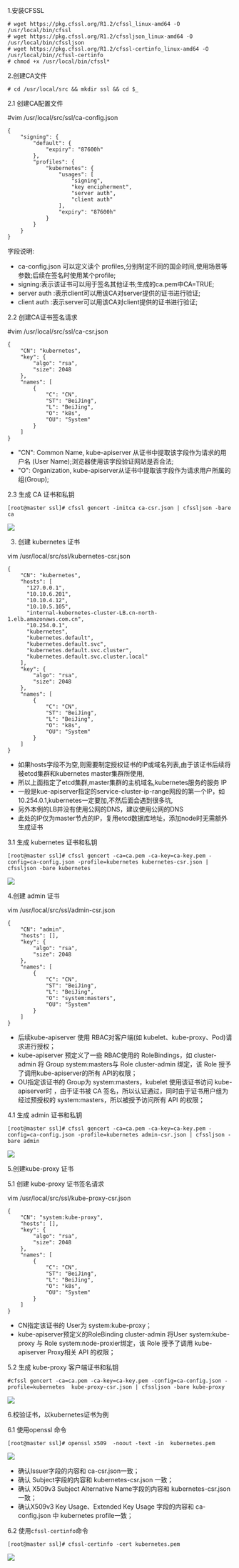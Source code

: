 1.安装CFSSL

```
# wget https://pkg.cfssl.org/R1.2/cfssl_linux-amd64 -O /usr/local/bin/cfssl
# wget https://pkg.cfssl.org/R1.2/cfssljson_linux-amd64 -O /usr/local/bin/cfssljson
# wget https://pkg.cfssl.org/R1.2/cfssl-certinfo_linux-amd64 -O /usr/local/bin//cfssl-certinfo 
# chmod +x /usr/local/bin/cfssl*
```

2.创建CA文件

```
# cd /usr/local/src && mkdir ssl && cd $_
```

2.1 创建CA配置文件

\#vim /usr/local/src/ssl/ca-config.json

```
{
    "signing": {
        "default": {
            "expiry": "87600h"
        },
        "profiles": {
            "kubernetes": {
                "usages": [
                    "signing",
                    "key encipherment",
                    "server auth",
                    "client auth"
                ],
                "expiry": "87600h"
            }
        }
    }
}
```

字段说明:

* ca-config.json 可以定义读个 profiles,分别制定不同的国企时间,使用场景等参数;后续在签名时使用某个profile;
* signing:表示该证书可以用于签名其他证书;生成的ca.pem中CA=TRUE;
* server auth :表示client可以用该CA对server提供的证书进行验证;
* client auth :表示server可以用该CA对client提供的证书进行验证;



2.2 创建CA证书签名请求

\#vim /usr/local/src/ssl/ca-csr.json

```
{
    "CN": "kubernetes",
    "key": {
        "algo": "rsa",
        "size": 2048
    },
    "names": [
        {
            "C": "CN",
            "ST": "BeiJing",
            "L": "BeiJing",
            "O": "k8s",
            "OU": "System"
        }
    ]
}
```

* "CN": Common Name, kube-apiserver 从证书中提取该字段作为请求的用户名 \(User Name\);浏览器使用该字段验证网站是否合法;
* "O": Organization, kube-apiserver从证书中提取该字段作为请求用户所属的组\(Group\);



2.3 生成 CA 证书和私钥

```
[root@master ssl]# cfssl gencert -initca ca-csr.json | cfssljson -bare ca
```

![](/assets/cfssl_creat0001.png)

3. 创建 kubernetes 证书

vim /usr/local/src/ssl/kubernetes-csr.json

```
{
    "CN": "kubernetes",
    "hosts": [
      "127.0.0.1",
      "10.10.6.201",
      "10.10.4.12",
      "10.10.5.105",
      "internal-kubernetes-cluster-LB.cn-north-1.elb.amazonaws.com.cn",
      "10.254.0.1",
      "kubernetes",
      "kubernetes.default",
      "kubernetes.default.svc",
      "kubernetes.default.svc.cluster",
      "kubernetes.default.svc.cluster.local"
    ],
    "key": {
        "algo": "rsa",
        "size": 2048
    },
    "names": [
        {
            "C": "CN",
            "ST": "BeiJing",
            "L": "BeiJing",
            "O": "k8s",
            "OU": "System"
        }
    ]
}
```

* 如果hosts字段不为空,则需要制定授权证书的IP或域名列表,由于该证书后续将被etcd集群和kubernetes master集群所使用,
* 所以上面指定了etcd集群,master集群的主机域名,kubernetes服务的服务 IP 
* 一般是kue-apiserver指定的service-cluster-ip-range网段的第一个IP，如 10.254.0.1,kubernetes一定要加,不然后面会遇到很多坑,
*  另外本例的LB并没有使用公网的DNS，建议使用公网的DNS
* 此处的IP仅为master节点的IP，复用etcd数据库地址，添加node时无需额外生成证书

3.1 生成 kubernetes 证书和私钥

```
[root@master ssl]# cfssl gencert -ca=ca.pem -ca-key=ca-key.pem -config=ca-config.json -profile=kubernetes kubernetes-csr.json | cfssljson -bare kubernetes
```

![](/assets/kubernet0003.png)

4.创建 admin 证书

vim /usr/local/src/ssl/admin-csr.json

```
{
    "CN": "admin",
    "hosts": [],
    "key": {
        "algo": "rsa",
        "size": 2048
    },
    "names": [
        {
            "C": "CN",
            "ST": "BeiJing",
            "L": "BeiJing",
            "O": "system:masters",
            "OU": "System"
        }
    ]
}
```

* 后续kube-apiserver 使用 RBAC对客户端\(如 kubelet、kube-proxy、Pod\)请求进行授权；
* kube-apiserver 预定义了一些 RBAC使用的 RoleBindings，如 cluster-admin 将 Group system:masters与 Role cluster-admin 绑定，该 Role 授予了调用kube-apiserver的所有 API的权限；
* OU指定该证书的 Group为 system:masters，kubelet 使用该证书访问 kube-apiserver时 ，由于证书被 CA 签名，所以认证通过，同时由于证书用户组为经过预授权的 system:masters，所以被授予访问所有 API 的权限；

4.1 生成 admin 证书和私钥

```
[root@master ssl]# cfssl gencert -ca=ca.pem -ca-key=ca-key.pem -config=ca-config.json -profile=kubernetes admin-csr.json | cfssljson -bare admin
```

![](/assets/admin003.png)

5.创建kube-proxy 证书

5.1 创建 kube-proxy 证书签名请求

vim /usr/local/src/ssl/kube-proxy-csr.json

```
{
    "CN": "system:kube-proxy",
    "hosts": [],
    "key": {
        "algo": "rsa",
        "size": 2048
    },
    "names": [
        {
            "C": "CN",
            "ST": "BeiJing",
            "L": "BeiJing",
            "O": "k8s",
            "OU": "System"
        }
    ]
}
```

* CN指定该证书的 User为 system:kube-proxy；
* kube-apiserver预定义的RoleBinding cluster-admin 将User system:kube-proxy 与 Role system:node-proxier绑定，该 Role 授予了调用 kube-apiserver Proxy相关 API 的权限；

5.2 生成 kube-proxy 客户端证书和私钥

```
#cfssl gencert -ca=ca.pem -ca-key=ca-key.pem -config=ca-config.json -profile=kubernetes  kube-proxy-csr.json | cfssljson -bare kube-proxy
```

![](/assets/kube-proxycre0002.png)

6.校验证书，以kubernetes证书为例

6.1 使用openssl 命令

```
[root@master ssl]# openssl x509  -noout -text -in  kubernetes.pem
```

![](/assets/key0004.png)

* 确认Issuer字段的内容和 ca-csr.json一致；
* 确认 Subject字段的内容和 kubernetes-csr.json 一致；
* 确认 X509v3 Subject Alternative Name字段的内容和 kubernetes-csr.json 一致；
* 确认X509v3 Key Usage、Extended Key Usage 字段的内容和 ca-config.json 中 kubernetes profile一致；

6.2 使用`cfssl-certinfo`命令

```
[root@master ssl]# cfssl-certinfo -cert kubernetes.pem
```

![](/assets/cfssl_00045.png)

































